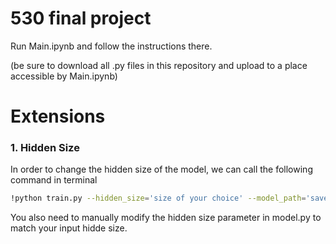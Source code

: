 # 530 final project

Run Main.ipynb and follow the instructions there.

(be sure to download all .py files in this repository and upload to a place accessible by Main.ipynb)


# Extensions

### 1. Hidden Size
In order to change the hidden size of the model, we can call the following command in terminal 
```sh
!python train.py --hidden_size='size of your choice' --model_path='saved_models'
```
You also need to manually modify the hidden size parameter in model.py to match your input hidde size.

